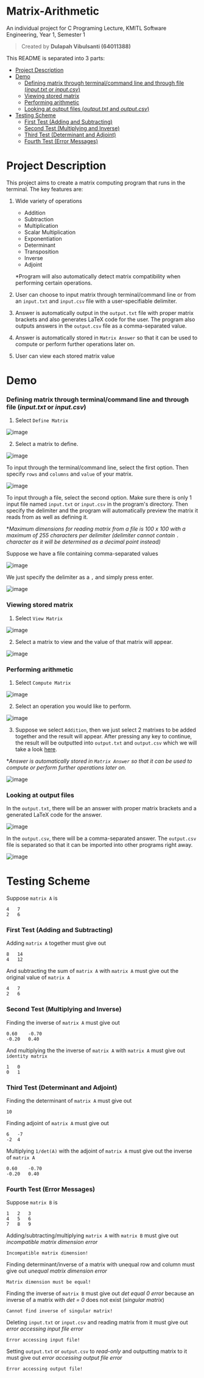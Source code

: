 # Matrix-Arithmetic
An individual project for C Programing Lecture, KMITL Software Engineering, Year 1, Semester 1

> Created by **Dulapah Vibulsanti (64011388)**

This README is separated into 3 parts:
 - [Project Description](#project-description)
 - [Demo](#demo)
	 - [Defining matrix through terminal/command line and through file (*input.txt* or *input.csv*)](#defining-matrix-through-terminalcommand-line-and-through-file-inputtxt-or-inputcsv)
	 - [Viewing stored matrix](#viewing-stored-matrix)
	 - [Performing arithmetic](#performing-arithmetic)
	 - [Looking at output files (*output.txt* and *output.csv*)](#looking-at-output-files)
 - [Testing Scheme](#testing-scheme)
	 - [First Test (Adding and Subtracting)](#first-test-adding-and-subtracting)
	 - [Second Test (Multiplying and Inverse)](#second-test-multiplying-and-inverse)
	 - [Third Test (Determinant and Adjoint)](#third-test-determinant-and-adjoint)
	 - [Fourth Test (Error Messages)](#fourth-test-error-messages)

# Project Description
This project aims to create a matrix computing program that runs in the terminal. The key features are:
 1. Wide variety of operations
	 - Addition
	 - Subtraction
	 - Multiplication
	 - Scalar Multiplication
	 - Exponentiation
	 - Determinant
	 - Transposition
	 - Inverse
	 - Adjoint

	*Program will also automatically detect matrix compatibility when performing certain operations.

2. User can choose to input matrix through terminal/command line or from an `input.txt` and `input.csv` file with a user-specifiable delimiter.

3. Answer is automatically output in the `output.txt` file with proper matrix brackets and also generates LaTeX code for the user. The program also outputs answers in the `output.csv` file as a comma-separated value.

4. Answer is automatically stored in `Matrix Answer` so that it can be used to compute or perform further operations later on.

5. User can view each stored matrix value


# Demo
### Defining matrix through terminal/command line and through file (*input.txt* or *input.csv*)
1. Select `Define Matrix`

![image](https://user-images.githubusercontent.com/71577909/137595788-c4753f78-7b63-49bd-b62e-ee2c5236d20d.png)

2. Select a matrix to define.

![image](https://user-images.githubusercontent.com/71577909/137517087-dfb09958-4781-4666-8b7a-c0cdcb9c9e91.png)

To input through the terminal/command line, select the first option. Then specify `rows` and `columns` and `value` of your matrix.

![image](https://user-images.githubusercontent.com/71577909/137595905-d4797eeb-1a7a-447c-9cf0-aba09a64453d.png)

To input through a file, select the second option. Make sure there is only 1 input file named `input.txt` or `input.csv` in the program's directory. Then specify the delimiter and the program will automatically preview the matrix it reads from as well as defining it.

**Maximum dimensions for reading matrix from a file is 100 x 100 with a maximum of 255 characters per delimiter (delimiter cannot contain `.` character as it will be determined as a decimal point instead)*

Suppose we have a file containing comma-separated values

![image](https://user-images.githubusercontent.com/71577909/137518709-9312f2ee-2540-4056-a50b-dc26431b66e4.png)

We just specify the delimiter as a `,` and simply press enter.

![image](https://user-images.githubusercontent.com/71577909/137518814-3051b28a-15cc-41d9-851a-b9f5868095df.png)


### Viewing stored matrix
1. Select `View Matrix`

![image](https://user-images.githubusercontent.com/71577909/137595788-c4753f78-7b63-49bd-b62e-ee2c5236d20d.png)

2. Select a matrix to view and the value of that matrix will appear.

![image](https://user-images.githubusercontent.com/71577909/137520627-5dbf0bcd-f113-4a5d-aecb-ef159dce897e.png)


### Performing arithmetic
1. Select `Compute Matrix`

![image](https://user-images.githubusercontent.com/71577909/137595788-c4753f78-7b63-49bd-b62e-ee2c5236d20d.png)

2. Select an operation you would like to perform.

![image](https://user-images.githubusercontent.com/71577909/137595820-60ae7521-b5d7-4696-aa7a-dbce8199747b.png)

3. Suppose we select `Addition`, then we just select 2 matrixes to be added together and the result will appear. After pressing any key to continue, the result will be outputted into `output.txt` and `output.csv` which we will take a look [here](#looking-at-output-files).

**Answer is automatically stored in `Matrix Answer` so that it can be used to compute or perform further operations later on.*

![image](https://user-images.githubusercontent.com/71577909/137521209-aabd5fe7-b44e-4891-9562-a4487c46b74c.png)


### Looking at output files
In the `output.txt`, there will be an answer with proper matrix brackets and a generated LaTeX code for the answer.

![image](https://user-images.githubusercontent.com/71577909/137522513-86dfe040-dbd7-4590-b420-6d5088fa8e94.png)

In the `output.csv`, there will be a comma-separated answer. The `output.csv` file is separated so that it can be imported into other programs right away.

![image](https://user-images.githubusercontent.com/71577909/137522612-0b0b6dcd-2a3c-49f1-8133-d625f9393e5b.png)


# Testing Scheme
Suppose `matrix A` is

    4	7
    2	6

### First Test (Adding and Subtracting)
Adding `matrix A` together must give out

    8	14
    4	12

And subtracting the sum of `matrix A` with `matrix A` must give out the original value of `matrix A`

    4	7
    2	6

### Second Test (Multiplying and Inverse)
Finding the inverse of `matrix A` must give out

    0.60    -0.70
    -0.20   0.40

And multiplying the the inverse of `matrix A` with `matrix A` must give out `identity matrix`

    1	0
    0	1
    
### Third Test (Determinant and Adjoint)
Finding the determinant of `matrix A` must give out

    10

Finding adjoint of `matrix A` must give out

    6	-7
    -2	4

Multiplying `1/det(A)` with the adjoint of `matrix A` must give out the inverse of `matrix A`

    0.60    -0.70
    -0.20   0.40

### Fourth Test (Error Messages)
Suppose `matrix B` is

    1	2	3
    4	5	6
    7	8	9

Adding/subtracting/multiplying `matrix A` with `matrix B` must give out *incompatible matrix dimension error*

    Incompatible matrix dimension!

Finding determinant/inverse of a matrix with unequal row and column must give out *unequal matrix dimension error*

    Matrix dimension must be equal!

Finding the inverse of `matrix B` must give out *det equal 0 error* because an inverse of a matrix with *det = 0* does not exist (*singular matrix*)

    Cannot find inverse of singular matrix!

Deleting `input.txt` or `input.csv` and reading matrix from it must give out *error accessing input file error*

	Error accessing input file!

Setting `output.txt` or `output.csv` to *read-only* and outputting matrix to it must give out *error accessing output file error*

	Error accessing output file!
